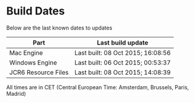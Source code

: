 # Build Dates

Below are the last known dates to updates

Part | Last build update
-----|-----
Mac Engine | Last built: 08 Oct 2015; 16:08:56
Windows Engine | Last built: 06 Oct 2015; 00:53:37
JCR6 Resource Files | Last built: 08 Oct 2015; 14:08:39
All times are in CET (Central European Time: Amsterdam, Brussels, Paris, Madrid)



